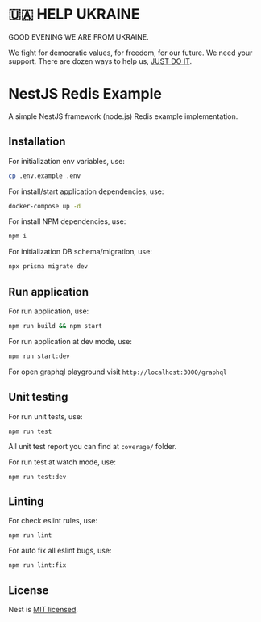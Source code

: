 # 🇺🇦 HELP UKRAINE

GOOD EVENING WE ARE FROM UKRAINE.

We fight for democratic values, for freedom, for our future. We need your support. 
There are dozen ways to help us, [JUST DO IT](https://github.com/pinchukdiana/help-ua#-%D1%87%D0%B0%D1%82-%D0%B1%D0%BE%D1%82%D0%B8--chat-bots).


# NestJS Redis Example
A simple NestJS framework (node.js) Redis example implementation.

## Installation 

For initialization env variables, use:
```sh
cp .env.example .env
```

For install/start application dependencies, use:

```sh
docker-compose up -d
```

For install NPM dependencies, use:

```sh
npm i
```

For initialization DB schema/migration, use:

```sh
npx prisma migrate dev
```

## Run application 

For run application, use:

```sh
npm run build && npm start
```

For run application at dev mode, use:

```sh
npm run start:dev
```

For open graphql playground visit `http://localhost:3000/graphql`


## Unit testing

For run unit tests, use:

```
npm run test
```

All unit test report you can find at `coverage/` folder.

For run test at watch mode, use:

```
npm run test:dev
```


## Linting

For check eslint rules, use:

```
npm run lint
```

For auto fix all eslint bugs, use:

```
npm run lint:fix
```

## License

Nest is [MIT licensed](LICENSE).